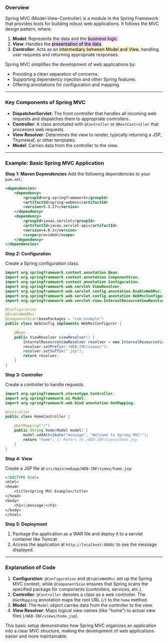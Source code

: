 ### Overview

Spring MVC (Model-View-Controller) is a module in the Spring Framework that provides tools for building robust web applications. It follows the MVC design pattern, where:

1. **Model**: Represents the data and the <mark style="background: #FFB8EBA6;">business logic</mark>.
2. **View**: Handles the <mark style="background: #D2B3FFA6;">presentation of the data</mark>.
3. **Controller**: Acts as an <mark style="background: #FFF3A3A6;">intermediary between Model and View</mark>, handling user requests and returning appropriate responses.

Spring MVC simplifies the development of web applications by:

- Providing a clean separation of concerns.
- Supporting dependency injection and other Spring features.
- Offering annotations for configuration and mapping.

---

### Key Components of Spring MVC

- **DispatcherServlet**: The front controller that handles all incoming web requests and dispatches them to appropriate controllers.
- **Controller**: A class annotated with `@Controller` or `@RestController` that processes web requests.
- **View Resolver**: Determines the view to render, typically returning a JSP, Thymeleaf, or other templates.
- **Model**: Carries data from the controller to the view.

---

### Example: Basic Spring MVC Application

**Step 1: Maven Dependencies** Add the following dependencies to your `pom.xml`:

```xml
<dependencies>
    <dependency>
        <groupId>org.springframework</groupId>
        <artifactId>spring-webmvc</artifactId>
        <version>5.3.27</version>
    </dependency>
    <dependency>
        <groupId>javax.servlet</groupId>
        <artifactId>javax.servlet-api</artifactId>
        <version>4.0.1</version>
        <scope>provided</scope>
    </dependency>
</dependencies>
```

**Step 2: Configuration**

Create a Spring configuration class.

```java
import org.springframework.context.annotation.Bean;
import org.springframework.context.annotation.ComponentScan;
import org.springframework.context.annotation.Configuration;
import org.springframework.web.servlet.ViewResolver;
import org.springframework.web.servlet.config.annotation.EnableWebMvc;
import org.springframework.web.servlet.config.annotation.WebMvcConfigurer;
import org.springframework.web.servlet.view.InternalResourceViewResolver;

@Configuration
@EnableWebMvc
@ComponentScan(basePackages = "com.example")
public class WebConfig implements WebMvcConfigurer {

    @Bean
    public ViewResolver viewResolver() {
        InternalResourceViewResolver resolver = new InternalResourceViewResolver();
        resolver.setPrefix("/WEB-INF/views/");
        resolver.setSuffix(".jsp");
        return resolver;
    }
}
```

**Step 3: Controller**

Create a controller to handle requests.

```java
import org.springframework.stereotype.Controller;
import org.springframework.ui.Model;
import org.springframework.web.bind.annotation.GetMapping;

@Controller
public class HomeController {

    @GetMapping("/")
    public String home(Model model) {
        model.addAttribute("message", "Welcome to Spring MVC!");
        return "home"; // Refers to /WEB-INF/views/home.jsp
    }
}
```

**Step 4: View**

Create a JSP file at `src/main/webapp/WEB-INF/views/home.jsp`:

```jsp
<!DOCTYPE html>
<html>
<head>
    <title>Spring MVC Example</title>
</head>
<body>
    <h1>${message}</h1>
</body>
</html>
```

**Step 5: Deployment**

1. Package the application as a WAR file and deploy it to a servlet container like Tomcat.
2. Access the application at `http://localhost:8080/` to see the message displayed.

---

### Explanation of Code

1. **Configuration**: `@Configuration` and `@EnableWebMvc` set up the Spring MVC context, while `@ComponentScan` ensures that Spring scans the specified package for components (controllers, services, etc.).
2. **Controller**: `@Controller` denotes a class as a web controller. The `@GetMapping` annotation maps the root URL (`/`) to the `home` method.
3. **Model**: The `Model` object carries data from the controller to the view.
4. **View Resolver**: Maps logical view names (like "home") to actual view files (`/WEB-INF/views/home.jsp`).

This basic setup demonstrates how Spring MVC organizes an application into a clear MVC structure, making the development of web applications easier and more maintainable.